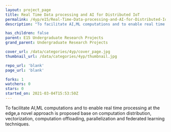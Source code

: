 ```yaml
---
layout: project_page
title: Real Time Data processing and AI for Distributed IoT
permalink: /4yp/e15/Real-Time-Data-processing-and-AI-for-Distributed-IoT/
description: "To facilitate AI,ML computations and to enable real time processing at the edge,a novel approach is proposed base on computation distribution, vectorization, computation offloading, parallelization and federated learning techniques."

has_children: false
parent: E15 Undergraduate Research Projects
grand_parent: Undergraduate Research Projects

cover_url: /data/categories/4yp/cover_page.jpg
thumbnail_url: /data/categories/4yp/thumbnail.jpg

repo_url: 'blank'
page_url: 'blank'

forks: 1
watchers: 0
stars: 0
started_on: 2021-03-04T15:53:50Z
---
```

To facilitate AI,ML computations and to enable real time processing at the edge,a novel approach is proposed base on computation distribution, vectorization, computation offloading, parallelization and federated learning techniques.

